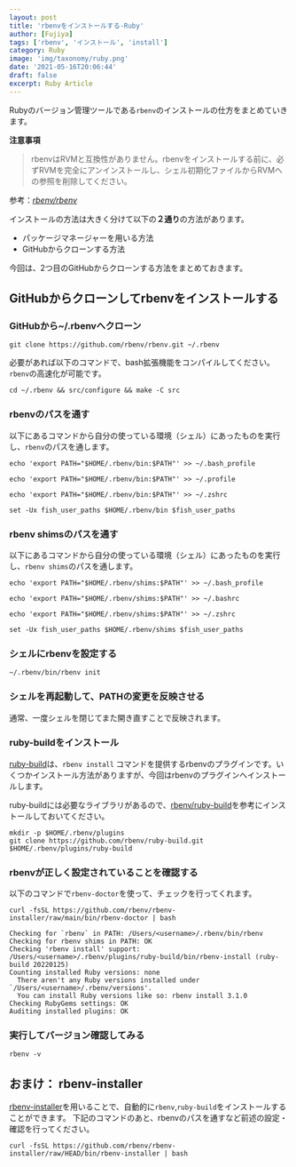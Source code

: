 ```yaml
---
layout: post
title: 'rbenvをインストールする-Ruby'
author: [Fujiya]
tags: ['rbenv', 'インストール', 'install']
category: Ruby
image: 'img/taxonomy/ruby.png'
date: '2021-05-16T20:06:44'
draft: false
excerpt: Ruby Article
---
```



Rubyのバージョン管理ツールである`rbenv`のインストールの仕方をまとめていきます。

**注意事項**
> rbenvはRVMと互換性がありません。rbenvをインストールする前に、必ずRVMを完全にアンインストールし、シェル初期化ファイルからRVMへの参照を削除してください。

参考：*[rbenv/rbenv](https://github.com/rbenv/rbenv#installation)*

インストールの方法は大きく分けて以下の**２通り**の方法があります。

- パッケージマネージャーを用いる方法
- GitHubからクローンする方法

今回は、2つ目のGitHubからクローンする方法をまとめておきます。

## GitHubからクローンしてrbenvをインストールする

### GitHubから~/.rbenvへクローン
```bash:title=command
git clone https://github.com/rbenv/rbenv.git ~/.rbenv
```
必要があれば以下のコマンドで、bash拡張機能をコンパイルしてください。`rbenv`の高速化が可能です。
```bash:title=command
cd ~/.rbenv && src/configure && make -C src
```

### rbenvのパスを通す

以下にあるコマンドから自分の使っている環境（シェル）にあったものを実行し、`rbenv`のパスを通します。

```bash:title=bash
echo 'export PATH="$HOME/.rbenv/bin:$PATH"' >> ~/.bash_profile
```
```bash:title=Ubuntu Desktop
echo 'export PATH="$HOME/.rbenv/bin:$PATH"' >> ~/.profile
```
```bash:title=Zsh
echo 'export PATH="$HOME/.rbenv/bin:$PATH"' >> ~/.zshrc
```
```bash:title=Fish shell
set -Ux fish_user_paths $HOME/.rbenv/bin $fish_user_paths
```

### rbenv shimsのパスを通す

以下にあるコマンドから自分の使っている環境（シェル）にあったものを実行し、`rbenv shims`のパスを通します。

```bash:title=bash
echo 'export PATH="$HOME/.rbenv/shims:$PATH"' >> ~/.bash_profile
```
```bash:title=Ubuntu Desktop
echo 'export PATH="$HOME/.rbenv/shims:$PATH"' >> ~/.bashrc
```
```bash:title=Zsh
echo 'export PATH="$HOME/.rbenv/shims:$PATH"' >> ~/.zshrc
```
```bash:title=Fish shell
set -Ux fish_user_paths $HOME/.rbenv/shims $fish_user_paths
```

### シェルにrbenvを設定する
```bash:title=command
~/.rbenv/bin/rbenv init
```

### シェルを再起動して、PATHの変更を反映させる

通常、一度シェルを閉じてまた開き直すことで反映されます。

### ruby-buildをインストール
[ruby-build](https://github.com/rbenv/ruby-build#readme)は、`rbenv install` コマンドを提供するrbenvのプラグインです。いくつかインストール方法がありますが、今回はrbenvのプラグインへインストールします。

ruby-buildには必要なライブラリがあるので、[rbenv/ruby-build](https://github.com/rbenv/ruby-build/wiki#suggested-build-environment)を参考にインストールしておいてください。

```bash:title=command
mkdir -p $HOME/.rbenv/plugins
git clone https://github.com/rbenv/ruby-build.git $HOME/.rbenv/plugins/ruby-build
```

### rbenvが正しく設定されていることを確認する
以下のコマンドで`rbenv-doctor`を使って、チェックを行ってくれます。
```bash:title=command
curl -fsSL https://github.com/rbenv/rbenv-installer/raw/main/bin/rbenv-doctor | bash
```

```bash:title=結果
Checking for `rbenv` in PATH: /Users/<username>/.rbenv/bin/rbenv
Checking for rbenv shims in PATH: OK
Checking 'rbenv install' support: /Users/<username>/.rbenv/plugins/ruby-build/bin/rbenv-install (ruby-build 20220125)
Counting installed Ruby versions: none
  There aren't any Ruby versions installed under `/Users/<username>/.rbenv/versions'.
  You can install Ruby versions like so: rbenv install 3.1.0
Checking RubyGems settings: OK
Auditing installed plugins: OK
```

### 実行してバージョン確認してみる
```bash:title=command
rbenv -v
```

## おまけ： rbenv-installer

[rbenv-installer](https://github.com/rbenv/rbenv-installer#rbenv-installer)を用いることで、自動的に`rbenv`,`ruby-build`をインストールすることができます。
下記のコマンドのあと、rbenvのパスを通すなど前述の設定・確認を行ってください。

```bash:title=bash
curl -fsSL https://github.com/rbenv/rbenv-installer/raw/HEAD/bin/rbenv-installer | bash
```